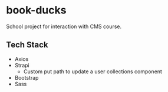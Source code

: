 # book-ducks

School project for interaction with CMS course.

## Tech Stack
* Axios
* Strapi
    * Custom put path to update a user collections component
* Bootstrap
* Sass

